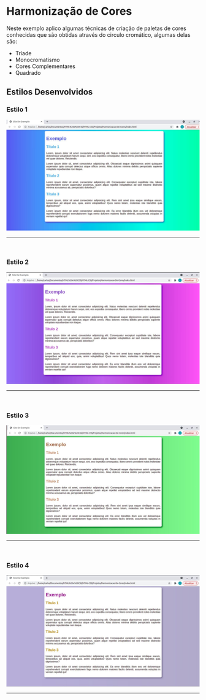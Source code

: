 # Harmonização de Cores 


<p>
	Neste exemplo aplico algumas técnicas de criação de paletas de cores conhecidas que são 	obtidas através do circulo cromático, algumas delas são:
</p>


<ul >	
	<li>Tríade</li>
	<li>Monocromatismo</li>
	<li>Cores Complementares</li>
	<li>Quadrado</li>
</ul>

<h2>
	Estilos Desenvolvidos<br>
</h2>

<h3>
	Estilo 1
</h3>
<p>
	<img src = "https://github.com/CarlosVinicios99/Harmonizacao-De-Cores/blob/main/imagens/estilo1.jpg?raw=true" alt = "Estilo 1">
</p>
<hr>
<br>

<h3>
	Estilo 2
</h3>
<p>
	<img src = "https://github.com/CarlosVinicios99/Harmonizacao-De-Cores/blob/main/imagens/estilo2.jpg?raw=true" alt = "Estilo 2">
</p>
<hr>
<br>

<h3>
	Estilo 3
</h3>
<p>
	<img src = "https://github.com/CarlosVinicios99/Harmonizacao-De-Cores/blob/main/imagens/estilo3.jpg?raw=true" alt = "Estilo 3">
</p>
<hr>
<br>

<h3>
	Estilo 4
</h3>
<p>
	<img src = "https://github.com/CarlosVinicios99/Harmonizacao-De-Cores/blob/main/imagens/estilo4.jpg?raw=true" alt = "Estilo 4">
</p>
<hr>
<br>
